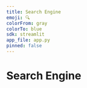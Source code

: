 ```yaml
---
title: Search Engine
emoji: 🔍
colorFrom: gray
colorTo: blue
sdk: streamlit
app_file: app.py
pinned: false
---
```


# Search Engine
